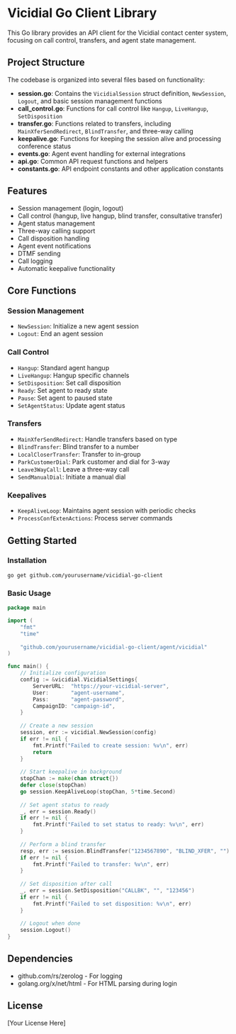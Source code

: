 # Vicidial Go Client Library

This Go library provides an API client for the Vicidial contact center system, focusing on call control, transfers, and agent state management.

## Project Structure

The codebase is organized into several files based on functionality:

- **session.go**: Contains the `VicidialSession` struct definition, `NewSession`, `Logout`, and basic session management functions
- **call_control.go**: Functions for call control like `Hangup`, `LiveHangup`, `SetDisposition`
- **transfer.go**: Functions related to transfers, including `MainXferSendRedirect`, `BlindTransfer`, and three-way calling
- **keepalive.go**: Functions for keeping the session alive and processing conference status
- **events.go**: Agent event handling for external integrations
- **api.go**: Common API request functions and helpers
- **constants.go**: API endpoint constants and other application constants

## Features

- Session management (login, logout)
- Call control (hangup, live hangup, blind transfer, consultative transfer)
- Agent status management
- Three-way calling support
- Call disposition handling
- Agent event notifications
- DTMF sending
- Call logging
- Automatic keepalive functionality

## Core Functions

### Session Management
- `NewSession`: Initialize a new agent session
- `Logout`: End an agent session

### Call Control 
- `Hangup`: Standard agent hangup
- `LiveHangup`: Hangup specific channels
- `SetDisposition`: Set call disposition
- `Ready`: Set agent to ready state
- `Pause`: Set agent to paused state
- `SetAgentStatus`: Update agent status

### Transfers
- `MainXferSendRedirect`: Handle transfers based on type
- `BlindTransfer`: Blind transfer to a number
- `LocalCloserTransfer`: Transfer to in-group
- `ParkCustomerDial`: Park customer and dial for 3-way
- `Leave3WayCall`: Leave a three-way call
- `SendManualDial`: Initiate a manual dial

### Keepalives
- `KeepAliveLoop`: Maintains agent session with periodic checks
- `ProcessConfExtenActions`: Process server commands

## Getting Started

### Installation

```
go get github.com/yourusername/vicidial-go-client
```

### Basic Usage

```go
package main

import (
	"fmt"
	"time"
	
	"github.com/yourusername/vicidial-go-client/agent/vicidial"
)

func main() {
	// Initialize configuration
	config := &vicidial.VicidialSettings{
		ServerURL:  "https://your-vicidial-server",
		User:       "agent-username",
		Pass:       "agent-password",
		CampaignID: "campaign-id",
	}
	
	// Create a new session
	session, err := vicidial.NewSession(config)
	if err != nil {
		fmt.Printf("Failed to create session: %v\n", err)
		return
	}
	
	// Start keepalive in background
	stopChan := make(chan struct{})
	defer close(stopChan)
	go session.KeepAliveLoop(stopChan, 5*time.Second)
	
	// Set agent status to ready
	_, err = session.Ready()
	if err != nil {
		fmt.Printf("Failed to set status to ready: %v\n", err)
	}
	
	// Perform a blind transfer
	resp, err := session.BlindTransfer("1234567890", "BLIND_XFER", "")
	if err != nil {
		fmt.Printf("Failed to transfer: %v\n", err)
	}
	
	// Set disposition after call
	_, err = session.SetDisposition("CALLBK", "", "123456")
	if err != nil {
		fmt.Printf("Failed to set disposition: %v\n", err)
	}
	
	// Logout when done
	session.Logout()
}
```

## Dependencies

- github.com/rs/zerolog - For logging
- golang.org/x/net/html - For HTML parsing during login

## License

[Your License Here] 
